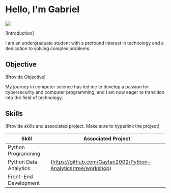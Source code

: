 # Hello, I'm Gabriel
<a href="https://www.linkedin.com/in/gabriel-gaytan-iii-3b21502b5/?trk=public-profile-join-page"><img src="https://img.shields.io/badge/-LinkedIn-0072b1?&style=for-the-badge&logo=linkedin&logoColor=white" /></a>

[Introduction]

I am an undergraduate student with a profound interest in technology and a dedication to solving complex problems.

## Objective 
[Provide Objective]

My journey in computer science has led me to develop a passion for cybersecurity and computer programming, and I am now eager to transition into the field of technology.

## Skills
[Provide skills and associated project. Make sure to hyperlink the project]

| Skill                          | Associated Project    |
|--------------------------------|-----------------------|
|Python Programming              |
|Python Data Analytics           |(https://github.com/Gaytan2002/Python-Analytics/tree/workshop) |
|Front-End Development           |
